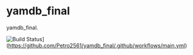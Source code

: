 # yamdb_final
yamdb_final.

![Build Status]((https://github.com/Petro2561/yamdb_final/workflows/main/badge.svg))](https://github.com/Petro2561/yamdb_final/.github/workflows/main.yml)